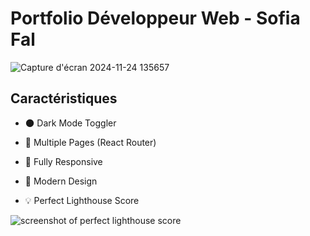 # Portfolio Développeur Web - Sofia Fal
![Capture d'écran 2024-11-24 135657](https://github.com/user-attachments/assets/5548a726-4a1a-48bd-9e0d-7e3e226036e6)



## Caractéristiques 

- 🌑 Dark Mode Toggler

- 📖 Multiple Pages (React Router)

- 📱 Fully Responsive

- 🎨 Modern Design

- 💡 Perfect Lighthouse Score

![screenshot of perfect lighthouse score](https://user-images.githubusercontent.com/18350557/179609620-847374a6-23e6-4432-b7a8-181d7d9bf026.png)
